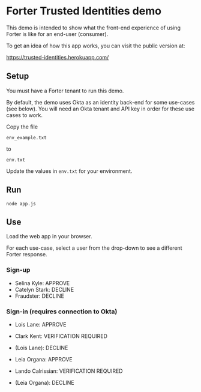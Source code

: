 # Forter Trusted Identities demo #

This demo is intended to show what the front-end experience of using Forter is like for an end-user (consumer).

To get an idea of how this app works, you can visit the public version at:

https://trusted-identities.herokuapp.com/

## Setup ##

You must have a Forter tenant to run this demo.

By default, the demo uses Okta as an identity back-end for some use-cases (see below). You will need an Okta tenant and API key in order for these use cases to work.

Copy the file

`env_example.txt`

to

`env.txt`

Update the values in `env.txt` for your environment.

## Run ##

`node app.js`

## Use ##

Load the web app in your browser.

For each use-case, select a user from the drop-down to see a different Forter response.

### Sign-up ###
* Selina Kyle: APPROVE
* Catelyn Stark: DECLINE
* Fraudster: DECLINE

### Sign-in (requires connection to Okta) ###
* Lois Lane: APPROVE
* Clark Kent: VERIFICATION REQUIRED
* (Lois Lane): DECLINE

* Leia Organa: APPROVE
* Lando Calrissian: VERIFICATION REQUIRED
* (Leia Organa): DECLINE
